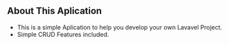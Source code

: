 ## About This Aplication

- This is a simple Aplication to help you develop your own Lavavel Project.
- Simple CRUD Features included.


